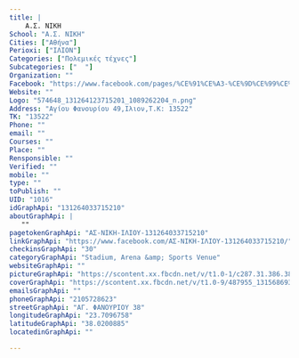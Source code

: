 ```yaml
---
title: |
    Α.Σ. ΝΙΚΗ
School: "Α.Σ. ΝΙΚΗ"
Cities: ["Αθήνα"]
Perioxi: ["ΙΛΙΟΝ"]
Categories: ["Πολεμικές τέχνες"]
Subcategories: ["  "]
Organization: ""
Facebook: "https://www.facebook.com/pages/%CE%91%CE%A3-%CE%9D%CE%99%CE%9A%CE%97-%CE%99%CE%9B%CE%99%CE%9F%CE%A5/131264033715210?sk=timeline"
Website: ""
Logo: "574648_131264123715201_1089262204_n.png"
Address: "Αγίου Φανουρίου 49,Ιλιον,Τ.Κ: 13522"
TK: "13522"
Phone: ""
email: ""
Courses: ""
Place: ""
Rensponsible: ""
Verified: ""
mobile: ""
type: ""
toPublish: ""
UID: "1016"
idGraphApi: "131264033715210"
aboutGraphApi: | 
   ""
pagetokenGraphApi: "ΑΣ-ΝΙΚΗ-ΙΛΙΟΥ-131264033715210"
linkGraphApi: "https://www.facebook.com/ΑΣ-ΝΙΚΗ-ΙΛΙΟΥ-131264033715210/"
checkinsGraphApi: "30"
categoryGraphApi: "Stadium, Arena &amp; Sports Venue"
websiteGraphApi: ""
pictureGraphApi: "https://scontent.xx.fbcdn.net/v/t1.0-1/c287.31.386.386/s50x50/574648_131264123715201_1089262204_n.png?oh=25775d48e4e0fc28ed1b7cf67e0b8d70&amp;oe=5B43784F"
coverGraphApi: "https://scontent.xx.fbcdn.net/v/t1.0-9/487955_131568693684744_1113518830_n.jpg?oh=a6542b2a5259b3ec893cda6de9901da3&amp;oe=5B405873"
emailsGraphApi: ""
phoneGraphApi: "2105728623"
streetGraphApi: "ΑΓ. ΦΑΝΟΥΡΙΟΥ 38"
longitudeGraphApi: "23.7096758"
latitudeGraphApi: "38.0200885"
locatedinGraphApi: ""

---
```




